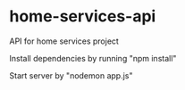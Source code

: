 # home-services-api
API for home services project

Install dependencies by running
"npm install" 

Start server by
"nodemon app.js"
